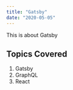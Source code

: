 ```yaml
---
title: "Gatsby"
date: "2020-05-05"
---
```


This is about Gatsby

## Topics Covered

1. Gatsby
2. GraphQL
3. React
